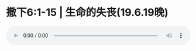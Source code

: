 # 撒下6:1-15 | 生命的失丧(19.6.19晚)

<audio style="width: 100%;" preload="false" controls controlslist="nodownload"><source src="//file.simai.life/audio/mp3/old/27561.mp3" type="audio/mpeg">Your browser does not support the audio element.</audio>


